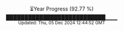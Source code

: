 <p align="center">
⏳Year Progress (92.77 %) <br>
███████████████████████████▁▁▁ <br>
<sub>Updated: Thu, 05 Dec 2024 12:44:52 GMT</sub>
</p>

